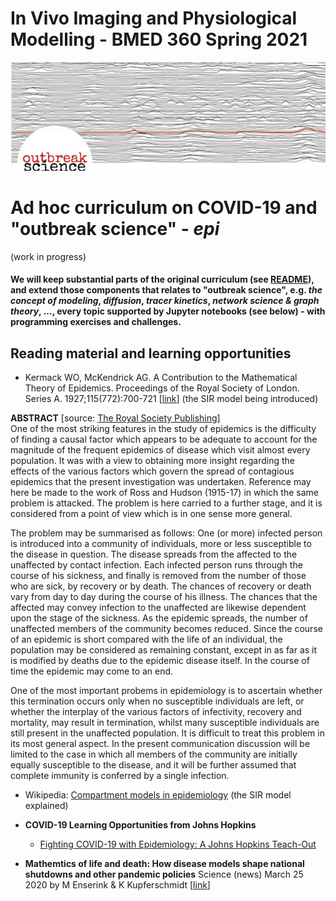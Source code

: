 # In Vivo Imaging and Physiological Modelling - BMED 360 Spring 2021


![BMED360 outbreak_science_image](../assets/outbreak-science-logo.png)


# Ad hoc curriculum on COVID-19 and "outbreak science" - _epi_
(work in progress)

#### We will keep substantial parts of the original curriculum (see [README](../README.md)), and extend those components that relates to "outbreak science", e.g. _the concept of modeling_, _diffusion_, _tracer kinetics_, _network science & graph theory_, ..., every topic supported by Jupyter notebooks (see below) - with programming exercises and challenges.

## Reading material and learning opportunities


- Kermack WO, McKendrick AG. A Contribution to the Mathematical Theory of Epidemics. Proceedings of the Royal Society of London. Series A. 1927;115(772):700-721 [[link](https://royalsocietypublishing.org/doi/pdf/10.1098/rspa.1927.0118)] (the SIR model being introduced)

**ABSTRACT**  [source: [The Royal Society Publishing](https://royalsocietypublishing.org/doi/10.1098/rspa.1927.0118)]<br>
One of the most striking features in the study of epidemics is the difficulty of finding a causal factor which appears to be adequate to account for the magnitude of the frequent epidemics of disease which visit almost every population. It was with a view to obtaining more insight regarding the effects of the various factors which govern the spread of contagious epidemics that the present investigation was undertaken. Reference may here be made to the work of Ross and Hudson (1915-17) in which the same problem is attacked.
The problem is here carried to a further stage, and it is considered from a point of view which is in one sense more general.

The problem may be summarised as follows: One (or more) infected person is introduced into a community of individuals, more or less susceptible to the disease in question. The disease spreads from the affected to the unaffected by contact infection. Each infected person runs through the course of his sickness, and finally is removed from the number of those who are sick, by recovery or by death. The chances of recovery or death vary from day to day during the course of his illness. The chances that the affected may convey infection to the unaffected are likewise dependent upon the stage of the sickness. As the epidemic spreads, the number of unaffected members of the community becomes reduced. Since the course of an epidemic is short compared with the life of an individual, the population may be considered as remaining constant, except in as far as it is modified by deaths due to the epidemic disease itself. In the course of time the epidemic may come to an end.

One of the most important probems in epidemiology is to ascertain whether this termination occurs only when no susceptible individuals are left, or whether the interplay of the various factors of infectivity, recovery and mortality, may result in termination, whilst many susceptible individuals are still present in the unaffected population. It is difficult to treat this problem in its most general aspect. In the present communication discussion will be limited to the case in which all members of the community are initially equally susceptible to the disease, and it will be further assumed that complete immunity is conferred by a single infection.

- Wikipedia: [Compartment models in epidemiology](https://en.wikipedia.org/wiki/Compartmental_models_in_epidemiology) (the SIR model explained)


- **COVID-19 Learning Opportunities from Johns Hopkins** 
  - [Fighting COVID-19 with Epidemiology: A Johns Hopkins Teach-Out](https://www.coursera.org/learn/covid19-epidemiolog)
  
- **Mathemtics of life and death: How disease models shape national shutdowns and other pandemic policies** Science (news) March 25 2020
 by M Enserink & K Kupferschmidt [[link](https://www.sciencemag.org/news/2020/03/mathematics-life-and-death-how-disease-models-shape-national-shutdowns-and-other)]

